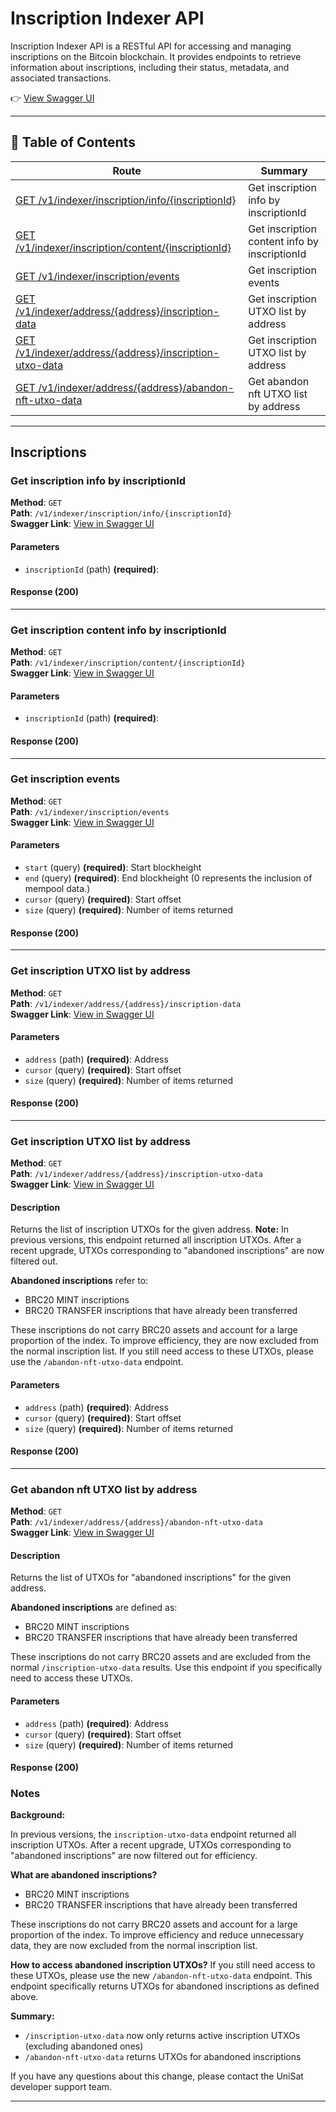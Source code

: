 # Inscription Indexer API

Inscription Indexer API is a RESTful API for accessing and managing inscriptions on the Bitcoin blockchain. It provides endpoints to retrieve information about inscriptions, including their status, metadata, and associated transactions.

👉 [View Swagger UI](https://open-api.unisat.io/#/)

---
## 📑 Table of Contents

| Route | Summary |
| ----- | ------- |
| [GET /v1/indexer/inscription/info/{inscriptionId}](#get-inscription-info-by-inscriptionid) | Get inscription info by inscriptionId |
| [GET /v1/indexer/inscription/content/{inscriptionId}](#get-inscription-content-info-by-inscriptionid) | Get inscription content info by inscriptionId |
| [GET /v1/indexer/inscription/events](#get-inscription-events) | Get inscription events |
| [GET /v1/indexer/address/{address}/inscription-data](#get-inscription-utxo-list-by-address) | Get inscription UTXO list by address |
| [GET /v1/indexer/address/{address}/inscription-utxo-data](#get-inscription-utxo-list-by-address) | Get inscription UTXO list by address |
| [GET /v1/indexer/address/{address}/abandon-nft-utxo-data](#get-abandon-nft-utxo-list-by-address) | Get abandon nft UTXO list by address |

---

## Inscriptions

### Get inscription info by inscriptionId
<a id="get-inscription-info-by-inscriptionid"></a>

**Method**: `GET`  
**Path**: `/v1/indexer/inscription/info/{inscriptionId}`  
**Swagger Link**: [View in Swagger UI](https://open-api.unisat.io/#/Inscriptions/getInscriptionInfo)  

#### Parameters
- `inscriptionId` (path) **(required)**: 

#### Response (200)


---

### Get inscription content info by inscriptionId
<a id="get-inscription-content-info-by-inscriptionid"></a>

**Method**: `GET`  
**Path**: `/v1/indexer/inscription/content/{inscriptionId}`  
**Swagger Link**: [View in Swagger UI](https://open-api.unisat.io/#/Inscriptions/getInscriptionContent)  

#### Parameters
- `inscriptionId` (path) **(required)**: 

#### Response (200)
---

### Get inscription events
<a id="get-inscription-events"></a>

**Method**: `GET`  
**Path**: `/v1/indexer/inscription/events`  
**Swagger Link**: [View in Swagger UI](https://open-api.unisat.io/#/Inscriptions/getInscriptionEvents)  

#### Parameters
- `start` (query) **(required)**: Start blockheight
- `end` (query) **(required)**: End blockheight (0 represents the inclusion of mempool data.)
- `cursor` (query) **(required)**: Start offset
- `size` (query) **(required)**: Number of items returned

#### Response (200)


---

### Get inscription UTXO list by address
<a id="get-inscription-utxo-list-by-address"></a>

**Method**: `GET`  
**Path**: `/v1/indexer/address/{address}/inscription-data`  
**Swagger Link**: [View in Swagger UI](https://open-api.unisat.io/#/Inscriptions/getInscriptionDataByAddress)  

#### Parameters
- `address` (path) **(required)**: Address
- `cursor` (query) **(required)**: Start offset
- `size` (query) **(required)**: Number of items returned

#### Response (200)


---

### Get inscription UTXO list by address
<a id="get-inscription-utxo-list-by-address"></a>

**Method**: `GET`  
**Path**: `/v1/indexer/address/{address}/inscription-utxo-data`  
**Swagger Link**: [View in Swagger UI](https://open-api.unisat.io/#/Inscriptions/getInscriptionUtxoDataByAddress)  

#### Description
Returns the list of inscription UTXOs for the given address. 
**Note:** In previous versions, this endpoint returned all inscription UTXOs. After a recent upgrade, UTXOs corresponding to "abandoned inscriptions" are now filtered out. 

**Abandoned inscriptions** refer to:
- BRC20 MINT inscriptions
- BRC20 TRANSFER inscriptions that have already been transferred

These inscriptions do not carry BRC20 assets and account for a large proportion of the index. To improve efficiency, they are now excluded from the normal inscription list. If you still need access to these UTXOs, please use the `/abandon-nft-utxo-data` endpoint.


#### Parameters
- `address` (path) **(required)**: Address
- `cursor` (query) **(required)**: Start offset
- `size` (query) **(required)**: Number of items returned

#### Response (200)


---

### Get abandon nft UTXO list by address
<a id="get-abandon-nft-utxo-list-by-address"></a>

**Method**: `GET`  
**Path**: `/v1/indexer/address/{address}/abandon-nft-utxo-data`  
**Swagger Link**: [View in Swagger UI](https://open-api.unisat.io/#/Inscriptions/getAbandonNftUtxoDataByAddress)  

#### Description
Returns the list of UTXOs for "abandoned inscriptions" for the given address. 

**Abandoned inscriptions** are defined as:
- BRC20 MINT inscriptions
- BRC20 TRANSFER inscriptions that have already been transferred

These inscriptions do not carry BRC20 assets and are excluded from the normal `/inscription-utxo-data` results. Use this endpoint if you specifically need to access these UTXOs.


#### Parameters
- `address` (path) **(required)**: Address
- `cursor` (query) **(required)**: Start offset
- `size` (query) **(required)**: Number of items returned

#### Response (200)


### Notes

**Background:**

In previous versions, the `inscription-utxo-data` endpoint returned all inscription UTXOs. After a recent upgrade, UTXOs corresponding to "abandoned inscriptions" are now filtered out for efficiency.

**What are abandoned inscriptions?**
- BRC20 MINT inscriptions
- BRC20 TRANSFER inscriptions that have already been transferred

These inscriptions do not carry BRC20 assets and account for a large proportion of the index. To improve efficiency and reduce unnecessary data, they are now excluded from the normal inscription list.

**How to access abandoned inscription UTXOs?**
If you still need access to these UTXOs, please use the new `/abandon-nft-utxo-data` endpoint. This endpoint specifically returns UTXOs for abandoned inscriptions as defined above.

**Summary:**
- `/inscription-utxo-data` now only returns active inscription UTXOs (excluding abandoned ones)
- `/abandon-nft-utxo-data` returns UTXOs for abandoned inscriptions

If you have any questions about this change, please contact the UniSat developer support team.

---

